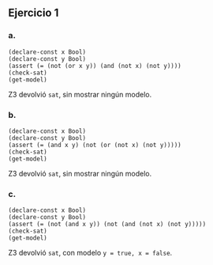 ## Ejercicio 1

### a.
```
(declare-const x Bool)
(declare-const y Bool)
(assert (= (not (or x y)) (and (not x) (not y))))
(check-sat)
(get-model)
```

Z3 devolvió `sat`, sin mostrar ningún modelo.

### b.
```
(declare-const x Bool)
(declare-const y Bool)
(assert (= (and x y) (not (or (not x) (not y)))))
(check-sat)
(get-model)
```

Z3 devolvió `sat`, sin mostrar ningún modelo.

### c.
```
(declare-const x Bool)
(declare-const y Bool)
(assert (= (not (and x y)) (not (and (not x) (not y)))))
(check-sat)
(get-model)
```

Z3 devolvió `sat`, con modelo `y = true, x = false`.
